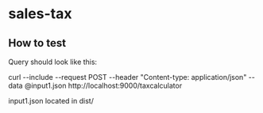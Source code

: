 # sales-tax

## How to test
Query should look like this:

curl --include --request POST --header "Content-type: application/json" --data @input1.json http://localhost:9000/taxcalculator

input1.json located in dist/